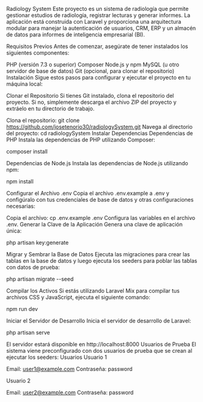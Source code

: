 Radiology System
Este proyecto es un sistema de radiología que permite gestionar estudios de radiología, registrar lecturas y generar informes. La aplicación está construida con Laravel y proporciona una arquitectura modular para manejar la autenticación de usuarios, CRM, ERP y un almacén de datos para informes de inteligencia empresarial (BI).

Requisitos Previos
Antes de comenzar, asegúrate de tener instalados los siguientes componentes:

PHP (versión 7.3 o superior)
Composer
Node.js y npm
MySQL (u otro servidor de base de datos)
Git (opcional, para clonar el repositorio)
Instalación
Sigue estos pasos para configurar y ejecutar el proyecto en tu máquina local:

Clonar el Repositorio
Si tienes Git instalado, clona el repositorio del proyecto. Si no, simplemente descarga el archivo ZIP del proyecto y extráelo en tu directorio de trabajo.

Clona el repositorio: git clone https://github.com/josetenorio30/radiologySystem.git
Navega al directorio del proyecto: cd radiologySystem
Instalar Dependencias
Dependencias de PHP
Instala las dependencias de PHP utilizando Composer:

composer install

Dependencias de Node.js
Instala las dependencias de Node.js utilizando npm:

npm install

Configurar el Archivo .env
Copia el archivo .env.example a .env y configúralo con tus credenciales de base de datos y otras configuraciones necesarias:

Copia el archivo: cp .env.example .env
Configura las variables en el archivo .env.
Generar la Clave de la Aplicación
Genera una clave de aplicación única:

php artisan key:generate

Migrar y Sembrar la Base de Datos
Ejecuta las migraciones para crear las tablas en la base de datos y luego ejecuta los seeders para poblar las tablas con datos de prueba:

php artisan migrate --seed

Compilar los Activos
Si estás utilizando Laravel Mix para compilar tus archivos CSS y JavaScript, ejecuta el siguiente comando:

npm run dev

Iniciar el Servidor de Desarrollo
Inicia el servidor de desarrollo de Laravel:

php artisan serve

El servidor estará disponible en http://localhost:8000
Usuarios de Prueba
El sistema viene preconfigurado con dos usuarios de prueba que se crean al ejecutar los seeders:
 Usuarios
Usuario 1

Email: user1@example.com
Contraseña: password

Usuario 2

Email: user2@example.com
Contraseña: password
